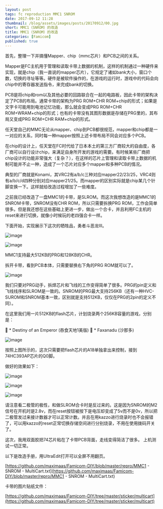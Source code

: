 ```yaml
---
layout: post
tags: fc reproduction MMC1 SNROM
date: 2017-09-12 11:28
thumbnail: /blog/assets/images/posts/20170912/00.jpg
short: MMC1（SNROM）的改造
title: MMC1（SNROM）的改造
categories: [Famicom]
published: true
---
```


首先，整理一下并搞懂Mapper、chip（mmc芯片）和PCB之间的关系。

Mapper是FC主机用于管理和读取卡带上数据的机制，这样的机制通过一种硬件来实现，就是chip（我一直说的mapper芯片），它规定了诸如bank大小，窗口个数，切换的寻址等等。硬件是被软件操作的，在游戏的运行时，游戏中的代码会向chip中的寄存器发送指令，来完成bank的切换。

<!--more-->

PCB是将chip和rom以及其他必要的回路联合在一起的电路板，因此卡带的架构决定了PCB的布局。通常卡带的架构为PRG ROM+CHR ROM+chip的形式；如果是文字卡可能用到电池记忆功能，那么就会变成PRG ROM+CHR ROM+WRAM+chip的形式；也有的卡带没有其图形数据是存储在PRG里的，其布局又变成PRG ROM+CHR RAM+chip的形式。

任天堂自己的MMC无论从mapper、chip到PCB都很规范，mapper和chip都是一一对应的关系，同时每一种mapper按照上述卡带布局不同会对应多个PCB。

在chip的设计上，任天堂在FC时代给了日本本土的第三方厂商较大的自由度，各厂商可以自行设计chip，来满足自身所开发的游戏的需要。有时候某些厂商把chip设计的功能非常强大（复杂？），在这样的芯片上管理和读取卡带上数据的机制可能并不止一种，造成了一个芯片对应多个mapper和多种PCB的情况。

典型的厂商就是Konami，其VRC2有a/b/c三种对应mapper22/23/25，VRC4则有a/b/c/d四种分别对应mapper21/25。而mapper的区别实际就是chip某几个针脚变换一下。这样就给改造过程增加了一些难度。

之前我已经改造了一盘MMC1的卡带，是SLROM。而这次我想改造的是MMC1的SNROM卡带，SNROM没有CHR ROM，所以只需要拆换PRG ROM，工作会简单很多。但是我还想在这些基础上更进一步，做出一个合卡，并且利用FC主机的reset来进行切换，就像小时候玩的老四强合卡一样。

下面开始，实现展示下这次的牺牲品，勇者斗恶龙III。

![image](/blog/assets/images/posts/20170912-2/01.jpg)

![image](/blog/assets/images/posts/20170912-2/02.jpg)

MMC1支持最大512KB的PRG和128KB的CHR。

拆开卡带，看到PCB本体，只需要替换右下角的PRG ROM就可以了。

![image](/blog/assets/images/posts/20170912-2/03.jpg)

我们只要对PRG动手，拆焊芯片和飞线的工作变得简单了很多。PRG的pin定义和飞线线序和SLROM是一致的。SNROM的PRG最大支持256KB（还有一种HVC-SUROM和SNROM基本一致，区别就是支持512KB，仅仅在PRG的2pin的定义不同）。

在这里我们用一片512KB的flash芯片，计划烧录两个256KB容量的游戏，分别是：

	*   Destiny of an Emperor (吞食天地1美版)
	*   Faxanadu (沙那多) 

![image](/blog/assets/images/posts/20170912-2/04.png)

按照上图所示的，这次只需要把flash芯片的A18单独拿出来控制，接到74HC393AP芯片的Q0脚。

做好的效果如下：

![image](/blog/assets/images/posts/20170912-2/05.jpg)

![image](/blog/assets/images/posts/20170912-2/06.jpg)

![image](/blog/assets/images/posts/20170912-2/07.jpg)

请注意看二极管的极性，和做SLROM合卡时是反过来的。这是因为SNROM的M2信号在开机时是2.8v，而在reset按钮被按下是电压却变成了5v而不是0v，所以把二极管发过来接计数器才可以正常计数。并且在用kazzo进行烧录时也不会报错了，可以用kazzo的reset正常切换存储空间进行分别烧录，不用在使用拨码开关了。

这次，我用双面胶把74芯片粘在了卡带PCB背面，走线变得简洁了很多。
上机测试一切正常。

以下是改造手册，用UltraEdit打开可以全屏不用翻页。

[https://github.com/maximaas/Famicom-DIY/blob/master/repro/MMC1 - SNROM - MultiCart.txt](https://github.com/maximaas/Famicom-DIY/blob/master/repro/MMC1 - SNROM - MultiCart.txt)

卡带的图片贴纸文件：

[https://github.com/maximaas/Famicom-DIY/tree/master/sticker/multicart](https://github.com/maximaas/Famicom-DIY/tree/master/sticker/multicart)

